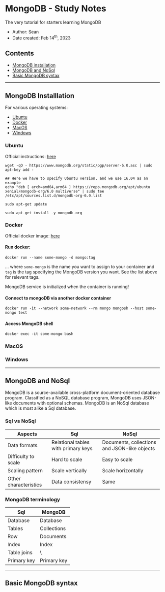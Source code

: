 # MongoDB - Study Notes
The very tutorial for starters learning MongoDB
- Author: Sean
- Date created: Feb 14<sup>th</sup>, 2023

## Contents
- [MongoDB installation]()
- [MongoDB and NoSql]()
- [Basic MongoDB syntax]()

---

## MongoDB Installlation

For various operating systems:

- [Ubuntu]()
- [Docker]()
- [MacOS]()
- [Windows]()

### Ubuntu

Official instructions: [here](https://www.mongodb.com/docs/manual/tutorial/install-mongodb-on-ubuntu/)

```shell
wget -qO - https://www.mongodb.org/static/pgp/server-6.0.asc | sudo apt-key add -

## Here we have to specify Ubuntu version, and we use 16.04 as an example
echo "deb [ arch=amd64,arm64 ] https://repo.mongodb.org/apt/ubuntu xenial/mongodb-org/6.0 multiverse" | sudo tee /etc/apt/sources.list.d/mongodb-org-6.0.list

sudo apt-get update

sudo apt-get install -y mongodb-org
```

### Docker

Official docker image: [here](https://hub.docker.com/_/mongo)

#### Run docker:

```shell
docker run --name some-mongo -d mongo:tag
```
... where ``some-mongo`` is the name you want to assign to your container and ``tag`` is the tag specifying the MongoDB version you want. See the list above for relevant tags.

MongoDB service is initialized when the container is running!

#### Connect to mongoDB via another docker container

```shell
docker run -it --network some-network --rm mongo mongosh --host some-mongo test
```

#### Access MongoDB shell

```shell
docker exec -it some-mongo bash
```

### MacOS

### Windows

---

## MongoDB and NoSql

MongoDB is a source-available cross-platform document-oriented database program. Classified as a NoSQL database program, MongoDB uses JSON-like documents with optional schemas. MongoDB is an NoSql database which is most alike a Sql database.

### Sql vs NoSql

|Aspects|Sql|NoSql|
|---|---|---|
|Data formats|Relational tables with primary keys|Documents, collections and JSON-like objects|
|Difficulty to scale |Hard to scale|Easy to scale|
|Scaling pattern| Scale vertically| Scale horizontally|
|Other characteristics| Data consistensy| Same|

### MongoDB terminology

|Sql| MongoDB| 
|---|---|
|Database| Database|
|Tables|Collections|
|Row| Documents|
|Index|Index|
|Table joins| \ |
|Primary key| Primary key|

---

## Basic MongoDB syntax


